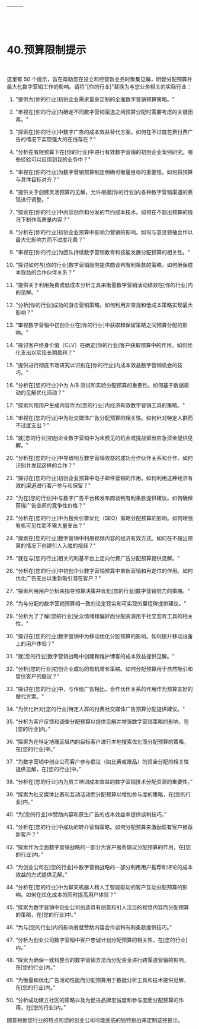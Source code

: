 | ![图片](img/chapter_title_corner_decoration_left.png) |  | ![图片](img/chapter_title_corner_decoration_right.png) |
| --- | --- | --- |

![图片](img/chapter_title_above.png)

# 40.预算限制提示

![图片](img/chapter_title_below.png)

这里有 50 个提示，旨在帮助您在设立和经营新业务时聚集见解，明智分配预算并最大化数字营销工作的影响。请将"[你的行业]"替换为与您业务相关的实际行业：

1.  "提供为[你的行业]初创企业需求量身定制的全面数字营销预算策略。"

1.  "审视在[你的行业]内确定不同数字营销渠道之间预算分配时需要考虑的关键因素。"

1.  "探索在[你的行业]中数字广告的成本效益替代方案。如何在不过度花费付费广告的情况下实现强大的在线存在？"

1.  "分析在有限预算下在[你的行业]中进行有效数字营销的初创企业案例研究。哪些经验可以应用到我的业务中？"

1.  "审视在[你的行业]为数字营销预算制定明确可衡量目标的重要性。如何将预算与具体目标对齐？"

1.  "提供关于创建灵活预算的见解，允许根据[你的行业]内各种数字营销渠道的表现进行调整。"

1.  "探索在[你的行业]中内容创作和分发的节约成本技术。如何在不超出预算的情况下制作高质量内容？"

1.  "分析在[你的行业]初创企业预算中影响力营销的影响。如何与意见领袖合作以最大化影响力而不过度花费？"

1.  "审视在[你的行业]为团队持续数字营销教育和技能发展分配预算的相关性。"

1.  "探讨如何与[你的行业]数字营销服务提供商谈判有利条款的策略。如何确保成本效益的合作伙伴关系？"

1.  "提供关于利用免费或低成本分析工具来衡量数字营销活动绩效在[你的行业]内的见解。"

1.  "分析[你的行业]成功的游击营销策略。如何利用非常规和低成本策略实现最大影响？"

1.  "审视数字营销中初创企业在[你的行业]中获取和保留策略之间预算分配的影响。"

1.  "探讨客户终身价值（CLV）在确定[你的行业]客户获取预算中的作用。如何优化支出以实现长期盈利？"

1.  "提供进行彻底市场研究以识别在[你的行业]内成本效益数字营销机会的技巧。"

1.  "分析在[您的行业]中为 A/B 测试和实验分配预算的重要性。如何基于数据驱动的见解优化活动？"

1.  "探索利用用户生成内容作为[您的行业]内经济有效数字营销工具的策略。"

1.  "审视在[您的行业]中为社交媒体广告分配预算的相关性。如何针对特定人群而不过度支出？"

1.  "就[您的行业]初创企业数字营销中为未预见的机会或挑战留出应急资金提供见解。"

1.  "分析在[您的行业]中导致相互数字营销收益的成功合作伙伴关系和合作。如何识别并发起这样的合作？"

1.  "探讨在[您的行业]初创企业预算中电子邮件营销的作用。如何利用这种经济有效的渠道进行客户参与和保留？"

1.  "为在[您的行业]中与数字广告平台和发布商谈判有利条款提供建议。如何确保获得广告空间的竞争性价格？"

1.  "分析在[您的行业]中为搜索引擎优化（SEO）策略分配预算的影响。如何增强有机可见性而不需大量支出？"

1.  "探索在[您的行业]数字营销中利用视频内容的经济有效方式。如何在不超出预算的情况下创建引人入胜的视频？"

1.  "就在与[您的行业]相关的利基平台上定向付费广告分配预算提供见解。"

1.  "分析在[您的行业]中初创企业数字营销预算中重新营销和再定位的作用。如何优化广告支出以重新吸引潜在客户？"

1.  "探索利用用户分析来指导预算决策并优化[您的行业]数字营销努力的策略。"

1.  "为与分配的数字营销预算相一致的设定现实和可实现的里程碑提供建议。"

1.  "分析为了了解[您的行业]受众情绪和偏好而分配资源用于社交监听工具的相关性。"

1.  "探讨在[您的行业]数字营销中为移动优化分配预算的影响。如何提升移动设备上的用户体验？"

1.  "就[您的行业]数字营销战略中创建和维护博客的成本效益提供见解。"

1.  "分析[您的行业]初创企业成功的有机增长策略。如何分配预算用于自然吸引和留住客户的倡议？"

1.  "探讨在[您的行业]中，与传统广告相比，合作伙伴关系的作用作为预算友好的替代方案。"

1.  "为优化针对[您的行业]特定人群的付费社交媒体广告预算分配提供建议。"

1.  “分析为客户反馈和调查分配预算以提供见解并增强数字营销策略的影响，在[您的行业]内。”

1.  “探索为在特定地理区域内的目标客户进行本地搜索优化而分配预算的策略，在[您的行业]中。”

1.  “为数字营销中创业公司客户参与倡议（如比赛或赠品）的资金分配的相关性提供见解，在[您的行业]中。”

1.  “分析在[您的行业]内为员工培训成本效益的数字营销技术分配资源的重要性。”

1.  “探索为社交媒体比赛和互动活动而分配预算以增加参与度的策略，在[您的行业]内。”

1.  “为[您的行业]中赞助内容和原生广告的成本效益率提供谈判技巧。”

1.  “分析在[您的行业]中成功的转介营销策略。如何分配预算来激励现有客户推荐新客户？”

1.  “探索作为全面数字营销战略的一部分为客户服务倡议分配预算的作用，在[您的行业]内。”

1.  “为创业公司在[您的行业]中数字营销战略的一部分利用用户推荐和评论的成本效益的方式提供见解。”

1.  “分析在[您的行业]中为聊天机器人和人工智能驱动的客户互动分配预算的影响。如何在优化成本的同时提高用户体验？”

1.  “探索为数字营销中创业公司创造具有创意和引人注目的视觉内容而分配预算的策略，在[您的行业]中。”

1.  “为与[您的行业]内的影响者就赞助内容合作谈判有利条款提供技巧。”

1.  “分析为创业公司数字营销中客户忠诚计划分配预算的相关性，在[您的行业]内。”

1.  “探索为确保一致和整合的数字营销方法而分配资金进行跨渠道营销的影响，在[您的行业]内。”

1.  “为衡量和优化广告活动性能而分配预算用于数据分析工具和技术提供见解，在[您的行业]内。”

1.  “分析成功建立社区的策略以及为促进品牌忠诚度和参与度而分配预算的作用，在[您的行业]内。”

随意根据您行业的特点和您的创业公司可能面临的独特挑战来定制这些提示。
